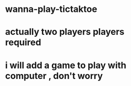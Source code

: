 # wanna-play-tictaktoe
# actually two players players required
# i will add a game to play with computer , don't worry
